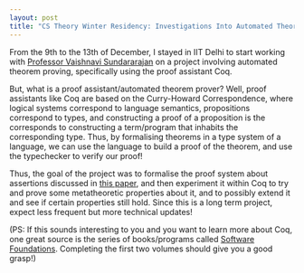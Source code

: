 ```yaml
---
layout: post
title: "CS Theory Winter Residency: Investigations Into Automated Theorem Proving and Verification"
---
```


From the 9th to the 13th of December, I stayed in IIT Delhi to start working with [Professor Vaishnavi Sundararajan](https://vaishs.github.io/) on a project involving automated theorem proving, specifically using the proof assistant Coq. 

But, what is a proof assistant/automated theorem prover? Well, proof assistants like Coq are based on the Curry-Howard Correspondence, where logical systems correspond to language semantics, propositions correspond to types, and constructing a proof of a proposition is the corresponds to constructing a term/program that inhabits the corresponding type. Thus, by formalising theorems in a type system of a language, we can use the language to build a proof of the theorem, and use the typechecker to verify our proof! 

Thus, the goal of the project was to formalise the proof system about assertions discussed in [this paper](https://www.cmi.ac.in/~spsuresh/pdfs/csf24-techrep.pdf), and then experiment it within Coq to try and prove some metatheoretic properties about it, and to possibly extend it and see if certain properties still hold. Since this is a long term project, expect less frequent but more technical updates!

(PS: If this sounds interesting to you and you want to learn more about Coq, one great source is the series of books/programs called [Software Foundations](https://softwarefoundations.cis.upenn.edu/). Completing the first two volumes should give you a good grasp!)
